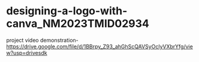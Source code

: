 # designing-a-logo-with-canva_NM2023TMID02934

project video demonstration-https://drive.google.com/file/d/1BBrpy_Z93_ahGhScQAVSyOclyVXbrYfg/view?usp=drivesdk
